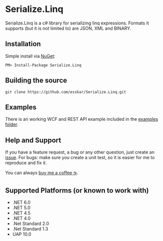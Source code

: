 # Serialize.Linq

Serialize.Linq is a c# library for serializing linq expressions. 
Formats it supports (but it is not limited to) are JSON, XML and BINARY.

## Installation
Simple install via [NuGet][1]:

    PM> Install-Package Serialize.Linq

## Building the source

    git clone https://github.com/esskar/Serialize.Linq.git


## Examples
There is an working WCF and REST API example included in the [examples folder][5].

## Help and Support
If you have a feature request, a bug or any other question, just create an [issue][4].
For bugs: make sure you create a unit test, so it is easier for me to reproduce and fix it.

You can always [buy me a coffee :coffee:][6].

## Supported Platforms (or known to work with)
* .NET 6.0
* .NET 5.0
* .NET 4.5
* .NET 4.0
* .Net Standard 2.0
* .Net Standard 1.3
* UAP 10.0

[1]: http://nuget.org/packages/Serialize.Linq
[2]: https://github.com/esskar
[4]: https://github.com/esskar/Serialize.Linq/issues
[5]: https://github.com/esskar/Serialize.Linq/tree/master/src/Serialize.Linq.Examples
[6]: https://www.buymeacoffee.com/esskar
